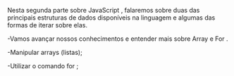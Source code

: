 Nesta segunda parte sobre JavaScript , falaremos sobre duas das principais estruturas de dados disponíveis na linguagem e algumas das formas de iterar sobre elas.

-Vamos avançar nossos conhecimentos e entender mais sobre Array e For .

-Manipular arrays (listas);

-Utilizar o comando for ;

